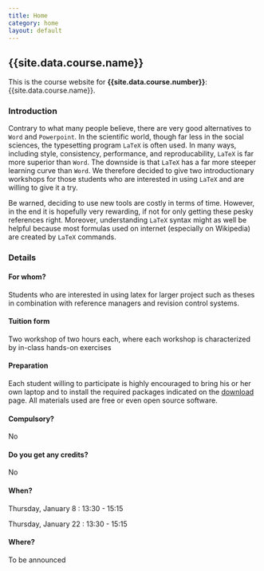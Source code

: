 ```yaml
---
title: Home
category: home
layout: default
---
```


## {{site.data.course.name}}

This is the course website for **{{site.data.course.number}}**:
{{site.data.course.name}}.

### Introduction

Contrary to what many people believe, there are very good alternatives to `Word` and `Powerpoint`. In the scientific world, though far less in the social sciences, the typesetting program `LaTeX` is often used. In many ways, including style, consistency, performance, and reproducability, `LaTeX` is far more superior than `Word`. The downside is that `LaTeX` has a far more steeper learning curve than `Word`. We therefore decided to give two introductionary workshops for those students who are interested in using `LaTeX` and are willing to give it a try. 

Be warned, deciding to use new tools are costly in terms of time. However, in the end it is hopefully very rewarding, if not for only getting these pesky references right. Moreover, understanding `LaTeX` syntax might as well be helpful because most formulas used on internet (especially on Wikipedia) are created by `LaTeX` commands.

### Details

#### For whom?

Students who are interested in using latex for larger project such as theses in combination with reference managers and revision control systems.

#### Tuition form

Two workshop of two hours each, where each workshop is characterized by in-class hands-on exercises

#### Preparation

Each student willing to participate is highly encouraged to bring his or her own laptop and to install the required packages indicated on the [download](./download) page. All materials used are free or even open source software.

#### Compulsory?

No

#### Do you get any credits?

No

#### When?

Thursday, January 8 :  13:30 - 15:15

Thursday, January 22 : 13:30 - 15:15

#### Where?

To be announced


